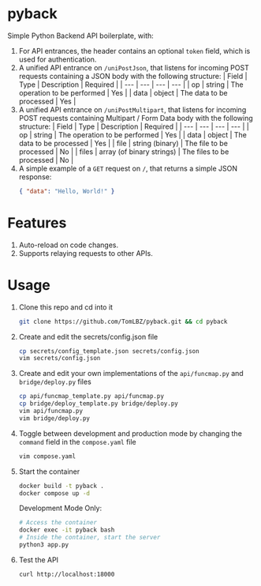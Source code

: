 # pyback
Simple Python Backend API boilerplate, with:
1. For API entrances, the header contains an optional `token` field, which is used for authentication.
2. A unified API entrance on `/uniPostJson`, that listens for incoming POST requests containing a JSON body with the following structure:
    | Field | Type | Description | Required |
    | --- | --- | --- | --- |
    | op | string | The operation to be performed | Yes |
    | data | object | The data to be processed | Yes |
3. A unified API entrance on `/uniPostMultipart`, that listens for incoming POST requests containing Multipart / Form Data body with the following structure:
    | Field | Type | Description | Required |
    | --- | --- | --- | --- |
    | op | string | The operation to be performed | Yes |
    | data | object | The data to be processed | Yes |
    | file | string (binary) | The file to be processed | No |
    | files | array (of binary strings) | The files to be processed | No |
4. A simple example of a `GET` request on `/`, that returns a simple JSON response:
    ```json
    { "data": "Hello, World!" }
    ```

# Features
1. Auto-reload on code changes.
2. Supports relaying requests to other APIs.

# Usage
1. Clone this repo and cd into it
    ```bash
    git clone https://github.com/TomLBZ/pyback.git && cd pyback
    ```
2. Create and edit the secrets/config.json file
    ```bash
    cp secrets/config_template.json secrets/config.json
    vim secrets/config.json
    ```
3. Create and edit your own implementations of the `api/funcmap.py` and `bridge/deploy.py` files
    ```bash
    cp api/funcmap_template.py api/funcmap.py
    cp bridge/deploy_template.py bridge/deploy.py
    vim api/funcmap.py
    vim bridge/deploy.py
    ```
3. Toggle between development and production mode by changing the `command` field in the `compose.yaml` file
    ```bash
    vim compose.yaml
    ```
4. Start the container
    ```bash
    docker build -t pyback .
    docker compose up -d
    ```
    Development Mode Only:
    ```bash
    # Access the container
    docker exec -it pyback bash
    # Inside the container, start the server
    python3 app.py
    ```
5. Test the API
    ```bash
    curl http://localhost:18000
    ```
